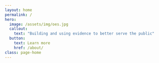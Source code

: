 ```yaml
---
layout: home
permalink: /
hero:
  image: /assets/img/oes.jpg 
  callout:
    text: "Building and using evidence to better serve the public"
  button:
    text: Learn more
    href: /about/
class: page-home
---
```


 
